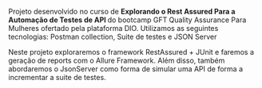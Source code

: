 Projeto desenvolvido no curso de <b> Explorando o Rest Assured Para a Automação de Testes de API </b> do bootcamp GFT Quality Assurance Para Mulheres ofertado pela plataforma DIO.
Utilizamos as seguintes tecnologias:
Postman collection,
Suite de testes e
JSON Server



Neste projeto exploraremos o framework RestAssured + JUnit e faremos a geração de reports com o Allure Framework. Além disso, também abordaremos o JsonServer como forma de simular uma API de forma a incrementar a suite de testes.
